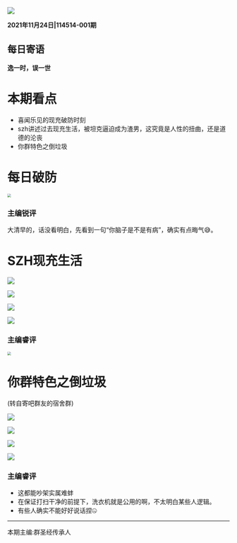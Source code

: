 ![](../../pic/title.jpg)

**2021年11月24日|114514-001期**

## 每日寄语

**逸一时，误一世**

# 本期看点

* 喜闻乐见的现充破防时刻
* szh讲述过去现充生活，被坦克逼迫成为渣男，这究竟是人性的扭曲，还是道德的沦丧
* 你群特色之倒垃圾

# 每日破防

<img src="E:\GB\1\QQ图片20211124170742.jpg" style="zoom:50%;" />

### 主编锐评

大清早的，话没看明白，先看到一句“你脑子是不是有病”，确实有点晦气😅。

# SZH现充生活

![](QQ图片20211124171447.png)

![](QQ图片20211124171450.png)

![](QQ图片20211124171453.png)

![](QQ图片20211124171456.png)

### 主编睿评

<img src="../../pic/1.jpg" style="zoom:50%;" />

# 你群特色之倒垃圾

(转自寄吧群友的宿舍群)

![](QQ图片20211124171936.jpg)

![](QQ图片20211124171910.jpg)

![](QQ图片20211124171922.jpg)

![](QQ图片20211124171928.jpg)

### 主编睿评

* 这都能吵架实属难蚌
* 在保证打扫干净的前提下，洗衣机就是公用的啊，不太明白某些人逻辑。
* 有些人确实不能好好说话捏🤐



---

本期主编:群圣经传承人

